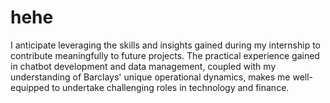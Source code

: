 # hehe
I anticipate leveraging the skills and insights gained during my internship to contribute meaningfully to future projects. The practical experience gained in chatbot development and data management, coupled with my understanding of Barclays' unique operational dynamics, makes me well-equipped to undertake challenging roles in technology and finance.

